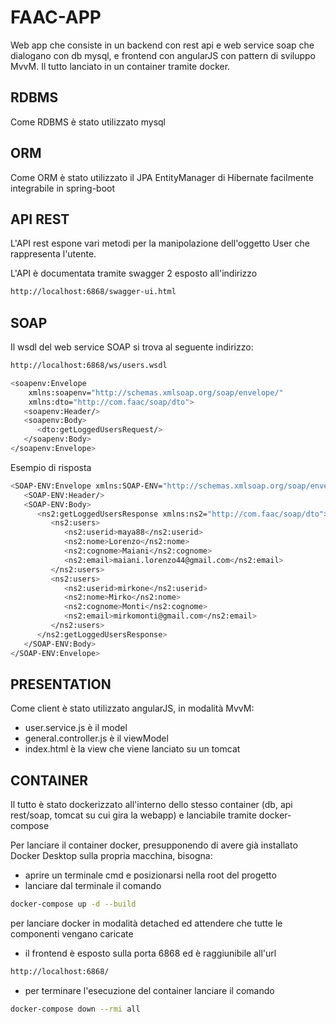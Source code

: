 # FAAC-APP
Web app che consiste in un backend con rest api e web service soap che dialogano con db mysql, e frontend con angularJS con pattern di sviluppo MvvM. Il tutto lanciato in un container tramite docker.

## RDBMS
Come RDBMS è stato utilizzato mysql

## ORM
Come ORM è stato utilizzato il JPA EntityManager di Hibernate facilmente integrabile in spring-boot

## API REST
L'API rest espone vari metodi per la manipolazione dell'oggetto User che rappresenta l'utente.

L'API è documentata tramite swagger 2 esposto all'indirizzo
```bash
http://localhost:6868/swagger-ui.html
```

## SOAP
Il wsdl del web service SOAP si trova al seguente indirizzo:
```bash
http://localhost:6868/ws/users.wsdl
```

```bash
<soapenv:Envelope 
	xmlns:soapenv="http://schemas.xmlsoap.org/soap/envelope/"
	xmlns:dto="http://com.faac/soap/dto">
   <soapenv:Header/>
   <soapenv:Body>
      <dto:getLoggedUsersRequest/>
   </soapenv:Body>
</soapenv:Envelope>
```

Esempio di risposta
```bash
<SOAP-ENV:Envelope xmlns:SOAP-ENV="http://schemas.xmlsoap.org/soap/envelope/">
   <SOAP-ENV:Header/>
   <SOAP-ENV:Body>
      <ns2:getLoggedUsersResponse xmlns:ns2="http://com.faac/soap/dto">
         <ns2:users>
            <ns2:userid>maya88</ns2:userid>
            <ns2:nome>Lorenzo</ns2:nome>
            <ns2:cognome>Maiani</ns2:cognome>
            <ns2:email>maiani.lorenzo44@gmail.com</ns2:email>
         </ns2:users>
         <ns2:users>
            <ns2:userid>mirkone</ns2:userid>
			<ns2:nome>Mirko</ns2:nome>
            <ns2:cognome>Monti</ns2:cognome>
            <ns2:email>mirkomonti@gmail.com</ns2:email>
         </ns2:users>
      </ns2:getLoggedUsersResponse>
   </SOAP-ENV:Body>
</SOAP-ENV:Envelope>
```

## PRESENTATION
Come client è stato utilizzato angularJS, in modalità MvvM:
- user.service.js è il model
- general.controller.js è il viewModel
- index.html è la view
che viene lanciato su un tomcat

## CONTAINER
Il tutto è stato dockerizzato all'interno dello stesso container (db, api rest/soap, tomcat su cui gira la webapp)
e lanciabile tramite docker-compose

Per lanciare il container docker, presupponendo di avere già installato Docker Desktop sulla propria macchina, 
bisogna:

- aprire un terminale cmd e posizionarsi nella root del progetto
- lanciare dal terminale il comando 
```bash
docker-compose up -d --build
```
per lanciare docker in modalità detached ed attendere che tutte le componenti vengano caricate

- il frontend è esposto sulla porta 6868 ed è raggiunibile all'url 
```bash
http://localhost:6868/
```

- per terminare l'esecuzione del container lanciare il comando 
```bash
docker-compose down --rmi all
```